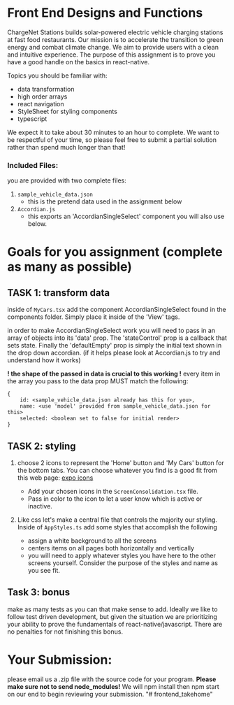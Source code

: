 # Front End Designs and Functions

ChargeNet Stations builds solar-powered electric vehicle charging stations at fast food restaurants. Our mission is to accelerate the transition to green energy and combat climate change. We aim to provide users with a clean and intuitive experience. The purpose of this assignment is to prove you have a good handle on the basics in react-native.

Topics you should be familiar with:

- data transformation
- high order arrays
- react navigation
- StyleSheet for styling components
- typescript

We expect it to take about 30 minutes to an hour to complete. We want to be respectful of your time, so please feel free to submit a partial solution rather than spend much longer than that!

### Included Files:

you are provided with two complete files:

1. `sample_vehicle_data.json`
   - this is the pretend data used in the assignment below
2. `Accordian.js`
   - this exports an 'AccordianSingleSelect' component you will also use below.

# Goals for you assignment (complete as many as possible)

## TASK 1: transform data

inside of `MyCars.tsx` add the component AccordianSingleSelect found in the components folder. Simply place it inside of the 'View' tags.

in order to make AccordianSingleSelect work you will need to pass in an array of objects into its 'data' prop. The 'stateControl' prop is a callback that sets state. Finally the 'defaultEmpty' prop is simply the initial text shown in the drop down accordian. (if it helps please look at Accordian.js to try and understand how it works)

**! the shape of the passed in data is crucial to this working !**
every item in the array you pass to the data prop MUST match the following:

```
{
    id: <sample_vehicle_data.json already has this for you>,
    name: <use 'model' provided from sample_vehicle_data.json for this>
    selected: <boolean set to false for initial render>
}
```

## TASK 2: styling

1. choose 2 icons to represent the 'Home' button and 'My Cars' button for the bottom tabs. You can choose whatever you find is a good fit from this web page:
   [expo icons](https://icons.expo.fyi/)

   - Add your chosen icons in the `ScreenConsolidation.tsx` file.
   - Pass in color to the icon to let a user know which is active or inactive.

2. Like css let's make a central file that controls the majority our styling. Inside of `AppStyles.ts` add some styles that accomplish the following
   - assign a white background to all the screens
   - centers items on all pages both horizontally and vertically
   - you will need to apply whatever styles you have here to the other screens yourself. Consider the purpose of the styles and name as you see fit.

## Task 3: bonus

make as many tests as you can that make sense to add. Ideally we like to follow test driven development, but given the situation we are prioritizing your ability to prove the fundamentals of react-native/javascript. There are no penalties for not finishing this bonus.

# Your Submission:

please email us a .zip file with the source code for your program. **Please make sure not to send node_modules!** We will npm install then npm start on our end to begin reviewing your submission.
"# frontend_takehome" 
